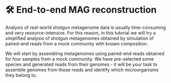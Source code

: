 # 🛠️ End-to-end MAG reconstruction

Analysis of real-world shotgun metagenome data is usually time-consuming and very resource-intensive. For this reason, 
in this tutorial we will try a simplified analysis of shotgun metagenomes obtained by simulation of paired-end reads from 
a mock community with known composition.

We will start by assembling metagenomes using paired-end reads obtained for four samples from a mock community. 
We have pre-selected some species and generated reads from their genomes - it will be your task to assemble genomes from 
those reads and identify which microorganisms they belong to.
